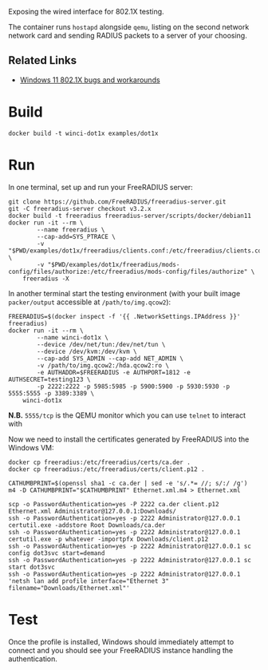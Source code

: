 Exposing the wired interface for 802.1X testing.

The container runs `hostapd` alongside `qemu`, listing on the second network network card and sending RADIUS packets to a server of your choosing.

## Related Links

 * [Windows 11 802.1X bugs and workarounds](https://github.com/corememltd/interop-eap-tls13#eap-ttls-and-peap)

# Build

    docker build -t winci-dot1x examples/dot1x

# Run

In one terminal, set up and run your FreeRADIUS server:

    git clone https://github.com/FreeRADIUS/freeradius-server.git
    git -C freeradius-server checkout v3.2.x
    docker build -t freeradius freeradius-server/scripts/docker/debian11
    docker run -it --rm \
            --name freeradius \
            --cap-add=SYS_PTRACE \
            -v "$PWD/examples/dot1x/freeradius/clients.conf:/etc/freeradius/clients.conf" \
            -v "$PWD/examples/dot1x/freeradius/mods-config/files/authorize:/etc/freeradius/mods-config/files/authorize" \
        freeradius -X

In another terminal start the testing environment (with your built image `packer/output` accessible at `/path/to/img.qcow2`):

    FREERADIUS=$(docker inspect -f '{{ .NetworkSettings.IPAddress }}' freeradius)
    docker run -it --rm \
            --name winci-dot1x \
            --device /dev/net/tun:/dev/net/tun \
            --device /dev/kvm:/dev/kvm \
            --cap-add SYS_ADMIN --cap-add NET_ADMIN \
            -v /path/to/img.qcow2:/hda.qcow2:ro \
            -e AUTHADDR=$FREERADIUS -e AUTHPORT=1812 -e AUTHSECRET=testing123 \
            -p 2222:2222 -p 5985:5985 -p 5900:5900 -p 5930:5930 -p 5555:5555 -p 3389:3389 \
        winci-dot1x

**N.B.** `5555/tcp` is the QEMU monitor which you can use `telnet` to interact with

Now we need to install the certificates generated by FreeRADIUS into the Windows VM:

    docker cp freeradius:/etc/freeradius/certs/ca.der .
    docker cp freeradius:/etc/freeradius/certs/client.p12 .

    CATHUMBPRINT=$(openssl sha1 -c ca.der | sed -e 's/.*= //; s/:/ /g')
    m4 -D CATHUMBPRINT="$CATHUMBPRINT" Ethernet.xml.m4 > Ethernet.xml
    
    scp -o PasswordAuthentication=yes -P 2222 ca.der client.p12 Ethernet.xml Administrator@127.0.0.1:Downloads/
    ssh -o PasswordAuthentication=yes -p 2222 Administrator@127.0.0.1 certutil.exe -addstore Root Downloads/ca.der
    ssh -o PasswordAuthentication=yes -p 2222 Administrator@127.0.0.1 certutil.exe -p whatever -importpfx Downloads/client.p12
    ssh -o PasswordAuthentication=yes -p 2222 Administrator@127.0.0.1 sc config dot3svc start=demand
    ssh -o PasswordAuthentication=yes -p 2222 Administrator@127.0.0.1 sc start dot3svc
    ssh -o PasswordAuthentication=yes -p 2222 Administrator@127.0.0.1 'netsh lan add profile interface="Ethernet 3" filename="Downloads/Ethernet.xml"'

# Test

Once the profile is installed, Windows should immediately attempt to connect and you should see your FreeRADIUS instance handling the authentication.
